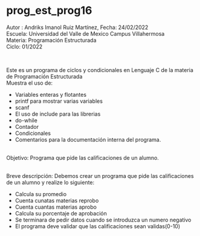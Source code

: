 # prog_est_prog16
<p>Autor : Andriks Imanol Ruiz Martínez, Fecha: 24/02/2022 <br>
Escuela: Universidad del Valle de Mexico Campus Villahermosa <br>
Materia: Programación Estructurada <br>
Ciclo: 01/2022</p>
<br>
<p>Este es un programa de ciclos y condicionales en Lenguaje C de la materia de Programación Estructurada<br>
Muestra el uso de:
  <ul>
    <li>Variables enteras y flotantes</li>
    <li>printf para mostrar varias variables</li>
    <li>scanf</li>
    <li>El uso de include para las librerias</li>
    <li>do-while</li>
    <li>Contador</li>
    <li>Condicionales</li>
    <li>Comentarios para la documentación interna del programa.</li>
    </ul>
    </p>
<br>
Objetivo: Programa que pide las calificaciones de un alumno.
<br>
<br>
<p>Breve descripción:
Debemos crear un programa que pide las calificaciones de un alumno y realize lo siguiente:
<ul>
<li>Calcula su promedio</li>
<li>Cuenta cunatas materias reprobo</li>
<li>Cuenta cuantas materias aprobo</li>
<li>Calcula su porcentaje de aprobación</li>	
<li>Se terminara de pedir datos cuando se introduzca un numero negativo</li>
<li>El programa deve validar que las calificaciones sean validas(0-10)</li>
</ul>
<br>
</p>

